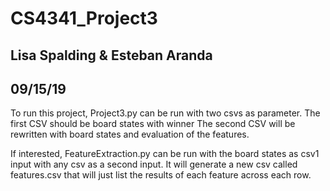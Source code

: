 # CS4341_Project3
## Lisa Spalding & Esteban Aranda
## 09/15/19

To run this project, Project3.py can be run with two csvs as parameter.
The first CSV should be board states with winner
The second CSV will be rewritten with board states and evaluation of the features.

If interested, FeatureExtraction.py can be run with the board states as csv1 input with any csv as a second input.
It will generate a new csv called features.csv that will just list the results of each feature across each row.